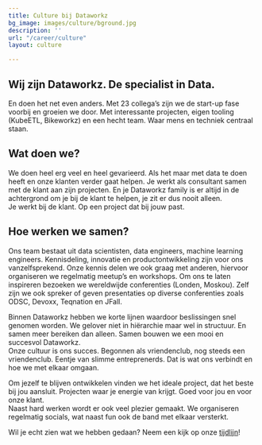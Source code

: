 ```yaml
---
title: Culture bij Dataworkz
bg_image: images/culture/bground.jpg
description: ''
url: "/career/culture"
layout: culture

---
```


## Wij zijn Dataworkz. De specialist in Data.

En doen het net even anders. Met 23 collega’s zijn we de start-up fase voorbij en groeien we door. Met interessante projecten, eigen tooling (KubeETL, Bikeworkz) en een hecht team. Waar mens en techniek centraal staan.  

## Wat doen we?

We doen heel erg veel en heel gevarieerd. Als het maar met data te doen heeft en onze klanten verder gaat helpen. Je werkt als consultant samen met de klant aan zijn projecten. En je Dataworkz family is er altijd in de achtergrond om je bij de klant te helpen, je zit er dus nooit alleen.  
Je werkt bij de klant. Op een project dat bij jouw past.  

## Hoe werken we samen?

Ons team bestaat uit data scientisten, data engineers, machine learning engineers. Kennisdeling, innovatie en productontwikkeling zijn voor ons vanzelfsprekend. Onze kennis delen we ook graag met anderen, hiervoor organiseren we regelmatig meetup’s en workshops. Om ons te laten inspireren bezoeken we wereldwijde conferenties (Londen, Moskou). Zelf zijn we ook spreker of geven presentaties op diverse conferenties zoals ODSC, Devoxx, Teqnation en JFall.  

Binnen Dataworkz hebben we korte lijnen waardoor beslissingen snel genomen worden. We gelover niet in hiërarchie maar wel in structuur.  En samen meer bereiken dan alleen. Samen bouwen we een mooi en succesvol Dataworkz.  
Onze cultuur is ons succes. Begonnen als vriendenclub, nog steeds een vriendenclub. Eentje van slimme entreprenerds. Dat is wat ons verbindt en hoe we met elkaar omgaan.  

Om jezelf te blijven ontwikkelen vinden we het ideale project, dat het beste bij jou aansluit. Projecten waar je energie van krijgt. Goed voor jou en voor onze klant.  
Naast hard werken wordt er ook veel plezier gemaakt. We organiseren regelmatig socials, wat naast fun ook de band met elkaar versterkt.

Wil je echt zien wat we hebben gedaan? Neem een kijk op onze [tijdlijn](/about)!
